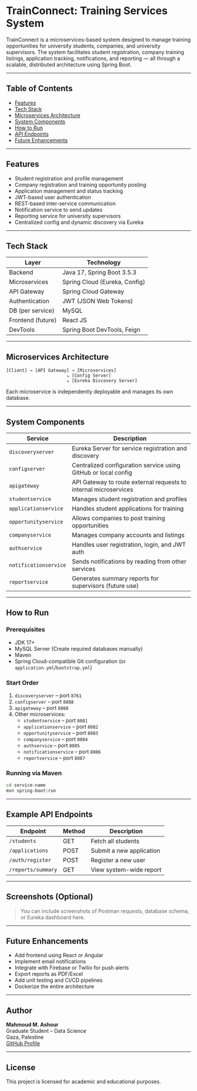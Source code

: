 
# TrainConnect: Training Services System

TrainConnect is a microservices-based system designed to manage training opportunities for university students, companies, and university supervisors. The system facilitates student registration, company training listings, application tracking, notifications, and reporting — all through a scalable, distributed architecture using Spring Boot.

---

## Table of Contents

- [Features](#features)
- [Tech Stack](#tech-stack)
- [Microservices Architecture](#microservices-architecture)
- [System Components](#system-components)
- [How to Run](#how-to-run)
- [API Endpoints](#api-endpoints)
- [Future Enhancements](#future-enhancements)

---

## Features

- Student registration and profile management
- Company registration and training opportunity posting
- Application management and status tracking
- JWT-based user authentication
- REST-based inter-service communication
- Notification service to send updates
- Reporting service for university supervisors
- Centralized config and dynamic discovery via Eureka

---

## Tech Stack

| Layer              | Technology                     |
|-------------------|--------------------------------|
| Backend           | Java 17, Spring Boot 3.5.3     |
| Microservices     | Spring Cloud (Eureka, Config)  |
| API Gateway       | Spring Cloud Gateway           |
| Authentication    | JWT (JSON Web Tokens)        |
| DB (per service)  | MySQL                          |
| Frontend (future) | React JS                       |
| DevTools          | Spring Boot DevTools, Feign    |

---

## Microservices Architecture

```
[Client] → [API Gateway] → [Microservices]
                       ↘︎ [Config Server]
                       ↘︎ [Eureka Discovery Server]
```

Each microservice is independently deployable and manages its own database.

---

## System Components

| Service              | Description |
|----------------------|-------------|
| `discoveryserver`    | Eureka Server for service registration and discovery |
| `configserver`       | Centralized configuration service using GitHub or local config |
| `apigateway`         | API Gateway to route external requests to internal microservices |
| `studentservice`     | Manages student registration and profiles |
| `applicationservice` | Handles student applications for training |
| `opportunityservice` | Allows companies to post training opportunities |
| `companyservice`     | Manages company accounts and listings |
| `authservice`        | Handles user registration, login, and JWT auth |
| `notificationservice`| Sends notifications by reading from other services |
| `reportservice`      | Generates summary reports for supervisors (future use) |

---

##  How to Run

### Prerequisites

- JDK 17+
- MySQL Server (Create required databases manually)
- Maven
- Spring Cloud-compatible Git configuration (or `application.yml`/`bootstrap.yml`)

### Start Order

1. `discoveryserver` – port `8761`
2. `configserver` – port `8888`
3. `apigateway` – port `8080`
4. Other microservices:
   - `studentservice` – port `8081`
   - `applicationservice` – port `8082`
   - `opportunityservice` – port `8083`
   - `companyservice` – port `8084`
   - `authservice` – port `8085`
   - `notificationservice` – port `8086`
   - `reportservice` – port `8087`

### Running via Maven

```bash
cd service-name
mvn spring-boot:run
```

---

## Example API Endpoints

| Endpoint | Method | Description |
|----------|--------|-------------|
| `/students` | GET | Fetch all students |
| `/applications` | POST | Submit a new application |
| `/auth/register` | POST | Register a new user |
| `/reports/summary` | GET | View system-wide report |

---

## Screenshots (Optional)

> You can include screenshots of Postman requests, database schema, or Eureka dashboard here.

---

## Future Enhancements

- Add frontend using React or Angular
- Implement email notifications
- Integrate with Firebase or Twilio for push alerts
- Export reports as PDF/Excel
- Add unit testing and CI/CD pipelines
- Dockerize the entire architecture

---

## Author

**Mahmoud M. Ashour**  
Graduate Student – Data Science  
Gaza, Palestine  
[GitHub Profile](https://github.com/Mahmoud11Ashour)

---

## License

This project is licensed for academic and educational purposes.
